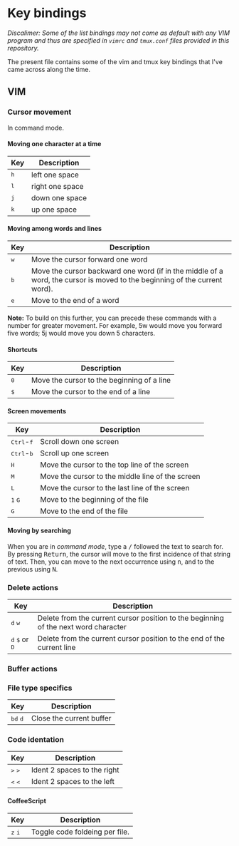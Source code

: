 # Key bindings

*Discalimer: Some of the list bindings may not come as default with any VIM program
and thus are specified in ``vimrc`` and ``tmux.conf`` files provided in this
repository.*

The present file contains some of the vim and tmux key bindings that I've came
across along the time.

## VIM

### Cursor movement

In command mode.

#### Moving one character at a time

Key | Description
--- | ---
<kbd>h</kbd> | left one space
<kbd>l</kbd> | right one space
<kbd>j</kbd> | down one space
<kbd>k</kbd> | up one space

#### Moving among words and lines
Key | Description
--- | ---
<kbd>w</kbd> | Move the cursor forward one word
<kbd>b</kbd> | Move the cursor backward one word (if in the middle of a word, the cursor is moved to the beginning of the current word).
<kbd>e</kbd> | Move to the end of a word

**Note:** To build on this further, you can precede these commands with a number
for greater movement. For example, 5w would move you forward five words;
5j would move you down 5 characters.

#### Shortcuts
Key | Description
--- | ---
<kbd>0</kbd> | Move the cursor to the beginning of a line
<kbd>$</kbd> | Move the cursor to the end of a line

#### Screen movements
Key | Description
--- | ---
<kbd>Ctrl</kbd>-<kbd>f</kbd> | Scroll down one screen
<kbd>Ctrl</kbd>-<kbd>b</kbd> | Scroll up one screen
<kbd>H</kbd> | Move the cursor to the top line of the screen
<kbd>M</kbd> | Move the cursor to the middle line of the screen
<kbd>L</kbd> | Move the cursor to the last line of the screen
<kbd>1</kbd> <kbd>G</kbd> | Move to the beginning of the file
<kbd>G</kbd> | Move to the end of the file

#### Moving by searching
When you are in *command mode*, type a <kbd>/</kbd> followed the text to search
for. By pressing <kbd>Return</kbd>, the cursor will move to the first incidence
of that string of text. Then, you can move to the next occurrence using
<kbd>n</kbd>, and to the previous using <kbd>N</kbd>.

### Delete actions

Key | Description
--- | ---
<kbd>d</kbd> <kbd>w</kbd> | Delete from the current cursor position to the beginning of the next word character
<kbd>d</kbd> <kbd>$</kbd> or <kbd>D</kbd> | Delete from the current cursor position to the end of the current line

### Buffer actions


### File type specifics

Key | Description
--- | ---
<kbd>bd</kbd> <kbd>d</kbd> | Close the current buffer

### Code identation

Key | Description
--- | ---
<kbd>></kbd> <kbd>></kbd> | Ident 2 spaces to the right
<kbd><</kbd> <kbd><</kbd> | Ident 2 spaces to the left

#### CoffeeScript
Key | Description
--- | ---
<kbd>z</kbd> <kbd>i</kbd> | Toggle code foldeing per file.

